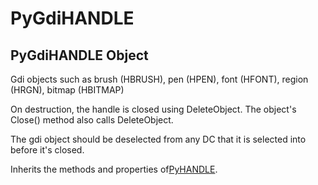 # PyGdiHANDLE

## PyGdiHANDLE Object

Gdi objects such as brush (HBRUSH), pen (HPEN), font (HFONT), region (HRGN), bitmap (HBITMAP) 

On destruction, the handle is closed using DeleteObject.  The object's Close() method also calls DeleteObject. 

The gdi object should be deselected from any DC that it is selected into before it's closed. 

Inherits the methods and properties of[PyHANDLE](#pyhandle).